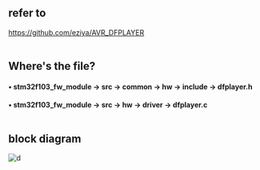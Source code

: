 ## refer to
https://github.com/eziya/AVR_DFPLAYER <br><br>

## Where's the file?<br>
#### • stm32f103_fw_module -> src -> common -> hw -> include -> dfplayer.h
#### • stm32f103_fw_module -> src -> hw -> driver -> dfplayer.c<br><br>

## block diagram<br>
![d](https://user-images.githubusercontent.com/70312248/155701830-a8415f90-bfb7-4327-8f12-9a5dc024cb1e.png) <br>

